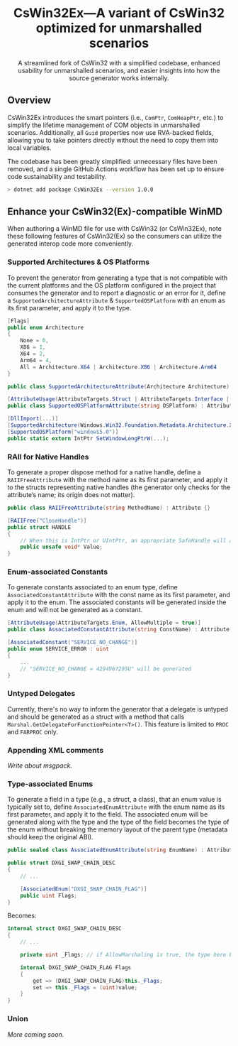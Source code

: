<h1 align="center">CsWin32Ex—A variant of CsWin32 optimized for unmarshalled scenarios</h1>
<p align="center">A streamlined fork of CsWin32 with a simplified codebase, enhanced usability for unmarshalled scenarios, and easier insights into how the source generator works internally.</p>

## Overview

CsWin32Ex introduces the smart pointers (i.e., `ComPtr`, `ComHeapPtr`, etc.) to simplify the lifetime management of COM objects in unmarshalled scenarios.
Additionally, all `Guid` properties now use RVA-backed fields, allowing you to take pointers directly without the need to copy them into local variables.

The codebase has been greatly simplified: unnecessary files have been removed, and a single GitHub Actions workflow has been set up to ensure code sustainability and testability.

```bash
> dotnet add package CsWin32Ex --version 1.0.0
```

## Enhance your CsWin32(Ex)-compatible WinMD

When authoring a WinMD file for use with CsWin32 (or CsWin32Ex), note these following features of CsWin32(Ex) so the consumers can utilize the generated interop code more conveniently.

### Supported Architectures & OS Platforms

To prevent the generator from generating a type that is not compatible with the current platforms and the OS platform configured in the project that consumes the generator and to report a diagnostic or an error for it, define a `SupportedArchitectureAttribute` & `SupportedOSPlatform` with an enum as its first parameter, and apply it to the type.

```cs
[Flags]
public enum Architecture
{
    None = 0,
    X86 = 1,
    X64 = 2,
    Arm64 = 4,
    All = Architecture.X64 | Architecture.X86 | Architecture.Arm64
}

public class SupportedArchitectureAttribute(Architecture Architecture) : Attribute { }
```

```cs
[AttributeUsage(AttributeTargets.Struct | AttributeTargets.Interface | AttributeTargets.Method, AllowMultiple = false)]
public class SupportedOSPlatformAttribute(string OSPlatform) : Attribute { }
```

```cs
[DllImport(...)]
[SupportedArchitecture(Windows.Win32.Foundation.Metadata.Architecture.X64 | Windows.Win32.Foundation.Metadata.Architecture.Arm64)]
[SupportedOSPlatform("windows5.0")]
public static extern IntPtr SetWindowLongPtrW(...);
```

### RAII for Native Handles

To generate a proper dispose method for a native handle, define a `RAIIFreeAttribute` with the method name as its first parameter, and apply it to the structs representing native handles (the generator only checks for the attribute’s name; its origin does not matter).

```cs
public class RAIIFreeAttribute(string MethodName) : Attribute {}
```

```cs
[RAIIFree("CloseHandle")]
public struct HANDLE
{
    // When this is IntPtr or UIntPtr, an appropriate SafeHandle will also be generated.
    public unsafe void* Value;
}
```

### Enum-associated Constants

To generate constants associated to an enum type, define `AssociatedConstantAttribute` with the const name as its first parameter, and apply it to the enum. The associated constants will be generated inside the enum and will not be generated as a constant.

```cs
[AttributeUsage(AttributeTargets.Enum, AllowMultiple = true)]
public class AssociatedConstantAttribute(string ConstName) : Attribute { }
```

```cs
[AssociatedConstant("SERVICE_NO_CHANGE")]
public enum SERVICE_ERROR : uint
{
	...
    // "SERVICE_NO_CHANGE = 4294967295U" will be generated
}
```

### Untyped Delegates

Currently, there's no way to inform the generator that a delegate is untyped and should be generated as a struct with a method that calls `Marshal.GetDelegateForFunctionPointer<T>()`. This feature is limited to `PROC` and `FARPROC` only.

### Appending XML comments

_Write about msgpack._

### Type-associated Enums

To generate a field in a type (e.g., a struct, a class), that an enum value is typically set to, define `AssociatedEnumAttribute` with the enum name as its first parameter, and apply it to the field. The associated enum will be generated along with the type and the type of the field becomes the type of the enum without breaking the memory layout of the parent type (metadata should keep the original ABI).

```cs
public sealed class AssociatedEnumAttribute(string EnumName) : Attribute { }
```

```cs
public struct DXGI_SWAP_CHAIN_DESC
{
    // ...

    [AssociatedEnum("DXGI_SWAP_CHAIN_FLAG")]
    public uint Flags;
}
```

Becomes:

```cs
internal struct DXGI_SWAP_CHAIN_DESC
{
    // ...

    private uint _Flags; // if AllowMarshaling is true, the type here becomes DXGI_SWAP_CHAIN_FLAG as well

    internal DXGI_SWAP_CHAIN_FLAG Flags
    {
        get => (DXGI_SWAP_CHAIN_FLAG)this._Flags;
        set => this._Flags = (uint)value;
    }
}
```

### Union

_More coming soon._
